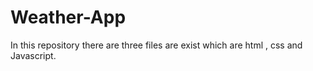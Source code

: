 # Weather-App
In this repository there are three files are exist which are html , css and Javascript.
